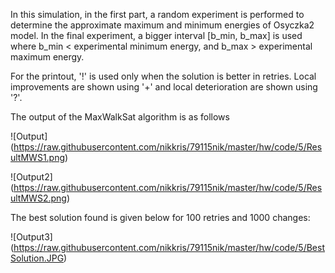 
In this simulation, in the first part, a random experiment is performed to determine the approximate maximum and minimum energies of Osyczka2 model. In the final experiment, a bigger interval [b_min, b_max] is used where b_min < experimental minimum energy, and b_max > experimental maximum energy.

For the printout, '!' is used only when the solution is better in retries. Local improvements are shown using '+' and local deterioration are shown using '?'.

The output of the MaxWalkSat algorithm is as follows

![Output] (https://raw.githubusercontent.com/nikkris/79115nik/master/hw/code/5/ResultMWS1.png)

![Output2] (https://raw.githubusercontent.com/nikkris/79115nik/master/hw/code/5/ResultMWS2.png)

The best solution found is given below for 100 retries and 1000 changes:

![Output3] (https://raw.githubusercontent.com/nikkris/79115nik/master/hw/code/5/BestSolution.JPG)